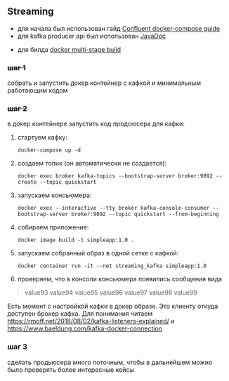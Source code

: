 ## Streaming
* для начала был использован гайд [Confluent docker-compose guide](https://developer.confluent.io/quickstart/kafka-docker/)
* для kafka producer api был использован [JavaDoc](https://kafka.apache.org/33/javadoc/index.html?org/apache/kafka/clients/producer/KafkaProducer.html)
- для билда  [docker multi-stage build](https://docs.docker.com/build/building/multi-stage/)

### ~~шаг 1~~
собрать и запустить докер контейнер с кафкой и минимальным работающим кодом

### ~~шаг 2~~
в докер контейнере запустить код продсюсера для кафки:
1. стартуем кафку:
   ```
   docker-compose up -d
   ```
2. создаем топик (он автоматически не создается):
   ```
   docker exec broker kafka-topics --bootstrap-server broker:9092 --create --topic quickstart
   ```
3. запускаем консьюмера:
   ```
   docker exec --interactive --tty broker kafka-console-consumer --bootstrap-server broker:9092 --topic quickstart --from-beginning
   ```
5. собираем приложение:
   ```
   docker image build -t simpleapp:1.0 .
   ```
5. запускаем собранный образ в одной сетке с кафкой:
   ```
   docker container run -it --net streaming_kafka simpleapp:1.0
   ```
6. проверяем, что в консоли консьюмера появились сообщения вида
  >value93
  value94
  value95
  value96
  value97
  value98
  value99
  
  Есть момент с настройкой кафки в докер образе. Это клиенту откуда доступен брокер кафка. Для понимания читаем https://rmoff.net/2018/08/02/kafka-listeners-explained/ и https://www.baeldung.com/kafka-docker-connection
  
### шаг 3
сделать продьюсера много поточным, чтобы в дальнейшем можно было проверять более интересные кейсы